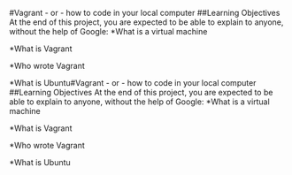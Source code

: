 #Vagrant - or - how to code in your local computer
##Learning Objectives
At the end of this project, you are expected to be able to explain to anyone, without the help of Google:
*What is a virtual machine

*What is Vagrant

*Who wrote Vagrant

*What is Ubuntu#Vagrant - or - how to code in your local computer
##Learning Objectives
At the end of this project, you are expected to be able to explain to anyone, without the help of Google:
*What is a virtual machine

*What is Vagrant

*Who wrote Vagrant

*What is Ubuntu
